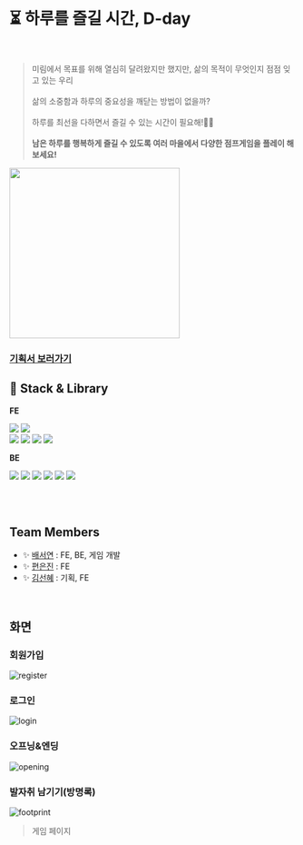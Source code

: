 # ⏳ 하루를 즐길 시간, D-day
<br>


> 미림에서 목표를 위해 열심히 달려왔지만 했지만, 삶의 목적이 무엇인지 점점 잊고 있는 우리 <br><br>
> 삶의 소중함과 하루의 중요성을 깨닫는 방법이 없을까? <br><br>
> 하루를 최선을 다하면서 즐길 수 있는 시간이 필요해!🙆‍♀️ <br><br>
> **남은 하루를 행복하게 즐길 수 있도록 여러 마을에서 다양한 점프게임을 플레이 해보세요!**

<img src="https://github.com/seoyeon-double-7/D-DAY/assets/83990943/99a79f56-7fda-46b9-9c47-1d8f6e6052ff" width="300px"/>

### [기획서 보러가기](https://www.notion.so/4bdbfa0de67042c48cc026c73f861d42)


## 🔧 Stack & Library
**FE**

<img src="https://img.shields.io/badge/React-black?style=for-the-badge&logo=React&logoColor=#61DAFB"/>  <img src="https://img.shields.io/badge/Javascript-black?style=for-the-badge&logo=Javascript&logoColor=#61DAFB"/>  
<img src="https://img.shields.io/badge/Canvas-black?style=for-the-badge&logo=Canvas&logoColor=#61DAFB"/>
  <img src="https://img.shields.io/badge/Axios-black?style=for-the-badge&logo=Axios&logoColor=#61DAFB"/>  <img src="https://img.shields.io/badge/ESLint-black?style=for-the-badge&logo=ESLint&logoColor=#61DAFB"/>  <img src="https://img.shields.io/badge/Prettier-black?style=for-the-badge&logo=Prettier&logoColor=#61DAFB"/>


**BE**

 <img src="https://img.shields.io/badge/Node-black?style=for-the-badge&logo=Node.js&logoColor=#61DAFB"/> <img  src="https://img.shields.io/badge/Express js-black?style=for-the-badge&logo=Express&logoColor=#61DAFB"/> <img src="https://img.shields.io/badge/Mongo DB-black?style=for-the-badge&logo=MongoDB&logoColor=#61DAFB"/> <img  src="https://img.shields.io/badge/Post Man-black?style=for-the-badge&logo=PostMan&logoColor=#61DAFB"/>  <img  src="https://img.shields.io/badge/Bcrypt-black?style=for-the-badge&logo=Bcrypt&logoColor=#61DAFB"/> <img src="https://img.shields.io/badge/Github-181717?style=for-the-badge&logo=Github&logoColor=white" />

<br/><br/>

 ## Team Members
 
* ✨ [배서연](https://github.com/seoyeon-double-7) :  FE, BE, 게임 개발
* ✨ [편은진](https://github.com/eunjin2118) : FE
* ✨ [김선혜](https://github.com/xxx-Event) : 기획, FE


 <br/>
 
 ## 화면
 
### 회원가입
 
![register](https://github.com/seoyeon-double-7/D-DAY/assets/83990943/9e157598-29db-4e1e-ab26-b852c1dfe181)

### 로그인


![login](https://github.com/seoyeon-double-7/D-DAY/assets/83990943/524a720f-f848-43a3-9429-f170699476ce)

### 오프닝&엔딩

![opening](https://github.com/seoyeon-double-7/D-DAY/assets/83990943/ddf667ca-68cc-4ba1-94ed-8a6308b2c36c)

### 발자취 남기기(방명록)

![footprint](https://github.com/seoyeon-double-7/D-DAY/assets/83990943/6fb89a80-9475-44ad-b30c-59e773ec1e5f)

> 게임 페이지
